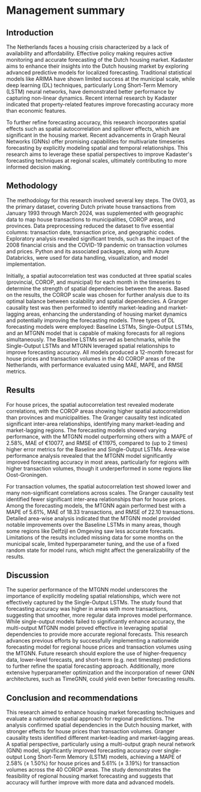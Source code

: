 # Management summary 

## Introduction 
The Netherlands faces a housing crisis characterized by a lack of availability and affordability. Effective policy making requires active monitoring and accurate forecasting of the Dutch housing market. Kadaster aims to enhance their insights into the Dutch housing market by exploring advanced predictive models for localized forecasting. Traditional statistical models like ARIMA have shown limited success at the municipal scale, while deep learning (DL) techniques, particularly Long Short-Term Memory (LSTM) neural networks, have demonstrated better performance by capturing non-linear dynamics. Recent internal research by Kadaster indicated that property-related features improve forecasting accuracy more than economic features. 

To further refine forecasting accuracy, this research incorporates spatial effects such as spatial autocorrelation and spillover effects, which are significant in the housing market. Recent advancements in Graph Neural Networks (GNNs) offer promising capabilities for multivariate timeseries forecasting by explicitly modeling spatial and temporal relationships. This research aims to leverage these spatial perspectives to improve Kadaster's forecasting techniques at regional scales, ultimately contributing to more informed decision making. 

## Methodology 
The methodology for this research involved several key steps. The OV03, as the primary dataset, covering Dutch private house transactions from January 1993 through March 2024, was supplemented with geographic data to map house transactions to municipalities, COROP areas, and provinces. Data preprocessing reduced the dataset to five essential columns: transaction date, transaction price, and geographic codes. Exploratory analysis revealed significant trends, such as the impact of the 2008 financial crisis and the COVID-19 pandemic on transaction volumes and prices. Python and its associated packages, along with Azure Databricks, were used for data handling, visualization, and model implementation. 

Initially, a spatial autocorrelation test was conducted at three spatial scales (provincial, COROP, and municipal) for each month in the timeseries to determine the strength of spatial dependencies between the areas. Based on the results, the COROP scale was chosen for further analysis due to its optimal balance between scalability and spatial dependencies. A Granger causality test was then performed to identify market-leading and market-lagging areas, enhancing the understanding of housing market dynamics and potentially improving the forecasting models. Three types of DL forecasting models were employed: Baseline LSTMs, Single-Output LSTMs, and an MTGNN model that is capable of making forecasts for all regions simultaneously. The Baseline LSTMs served as benchmarks, while the Single-Output LSTMs and MTGNN leveraged spatial relationships to improve forecasting accuracy. All models produced a 12-month forecast for house prices and transaction volumes in the 40 COROP areas of the Netherlands, with performance evaluated using MAE, MAPE, and RMSE metrics. 

## Results 
For house prices, the spatial autocorrelation test revealed moderate correlations, with the COROP areas showing higher spatial autocorrelation than provinces and municipalities. The Granger causality test indicated significant inter-area relationships, identifying many market-leading and market-lagging regions. The forecasting models showed varying performance, with the MTGNN model outperforming others with a MAPE of 2.58%, MAE of €10077, and RMSE of €11975, compared to (up to 2 times) higher error metrics for the Baseline and Single-Output LSTMs. Area-wise performance analysis revealed that the MTGNN model significantly improved forecasting accuracy in most areas, particularly for regions with higher transaction volumes, though it underperformed in some regions like Oost-Groningen. 

For transaction volumes, the spatial autocorrelation test showed lower and many non-significant correlations across scales. The Granger causality test identified fewer significant inter-area relationships than for house prices. Among the forecasting models, the MTGNN again performed best with a MAPE of 5.61%, MAE of 18.33 transactions, and RMSE of 22.10 transactions. Detailed area-wise analysis indicated that the MTGNN model provided notable improvements over the Baseline LSTMs in many areas, though some regions like Delfzijl en Omgeving saw less accurate forecasts.  
Limitations of the results included missing data for some months on the municipal scale, limited hyperparameter tuning, and the use of a fixed random state for model runs, which might affect the generalizability of the results. 

## Discussion 
The superior performance of the MTGNN model underscores the importance of explicitly modeling spatial relationships, which were not effectively captured by the Single-Output LSTMs. The study found that forecasting accuracy was higher in areas with more transactions, suggesting that smoother, more regular data improves model performance. While single-output models failed to significantly enhance accuracy, the multi-output MTGNN model proved effective in leveraging spatial dependencies to provide more accurate regional forecasts. 
This research advances previous efforts by successfully implementing a nationwide forecasting model for regional house prices and transaction volumes using the MTGNN. Future research should explore the use of higher-frequency data, lower-level forecasts, and short-term (e.g. next timestep) predictions to further refine the spatial forecasting approach. Additionally, more extensive hyperparameter optimization and the incorporation of newer GNN architectures, such as TimeGNN, could yield even better forecasting results. 

## Conclusion and recommendations 
This research aimed to enhance housing market forecasting techniques and evaluate a nationwide spatial approach for regional predictions. The analysis confirmed spatial dependencies in the Dutch housing market, with stronger effects for house prices than transaction volumes. Granger causality tests identified different market-leading and market-lagging areas. A spatial perspective, particularly using a multi-output graph neural network (GNN) model, significantly improved forecasting accuracy over single-output Long Short-Term Memory (LSTM) models, achieving a MAPE of 2.58% (± 1.50%) for house prices and 5.61% (± 3.19%) for transaction volumes across the 40 COROP areas. The study demonstrates the feasibility of regional housing market forecasting and suggests that accuracy will further improve with more data and advanced models.  